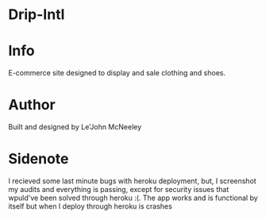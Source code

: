 # Drip-Intl

# Info
E-commerce site designed to display and sale clothing and shoes.


# Author
Built and designed by Le'John McNeeley

# Sidenote
I recieved some last minute bugs with heroku deployment, but, I screenshot my audits and everything is passing, except for security issues that wpuld've been solved through heroku :(. The app works and is functional by itself but when I deploy through heroku is crashes
